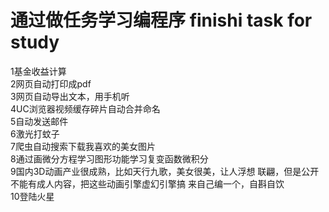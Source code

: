 # 通过做任务学习编程序 finishi task for study 

1基金收益计算  
2网页自动打印成pdf   
3网页自动导出文本，用手机听   
4UC浏览器视频缓存碎片自动合并命名   
5自动发送邮件   
6激光打蚊子   
7爬虫自动搜索下载我喜欢的美女图片   
8通过画微分方程学习图形功能学习复变函数微积分   
9国内3D动画产业很成熟，比如天行九歌，美女很美，让人浮想 联翩，但是公开不能有成人内容，把这些动画引擎虚幻引擎搞 来自己编一个，自斟自饮   
10登陆火星
